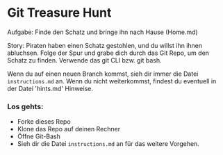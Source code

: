 # Git Treasure Hunt

Aufgabe: Finde den Schatz und bringe ihn nach Hause (Home.md)

Story: Piraten haben einen Schatz gestohlen, und du willst ihn ihnen abluchsen. Folge der Spur und grabe dich durch das Git Repo, um den Schatz zu finden. Verwende das git CLI bzw. git bash.

Wenn du auf einen neuen Branch kommst, sieh dir immer die Datei `instructions.md` an. Wenn du nicht weiterkommst, findest du eventuell in der Datei 'hints.md' Hinweise.

### Los gehts:

- Forke dieses Repo
- Klone das Repo auf deinen Rechner
- Öffne Git-Bash
- Sieh dir die Datei `instructions.md` an für das weitere Vorgehen.